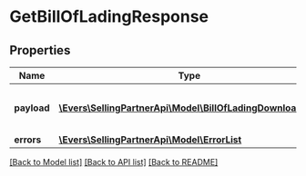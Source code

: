 # GetBillOfLadingResponse

## Properties
Name | Type | Description | Notes
------------ | ------------- | ------------- | -------------
**payload** | [**\Evers\SellingPartnerApi\Model\BillOfLadingDownloadURL**](BillOfLadingDownloadURL.md) | The payload for the getBillOfLading operation. | [optional] 
**errors** | [**\Evers\SellingPartnerApi\Model\ErrorList**](ErrorList.md) |  | [optional] 

[[Back to Model list]](../README.md#documentation-for-models) [[Back to API list]](../README.md#documentation-for-api-endpoints) [[Back to README]](../README.md)


